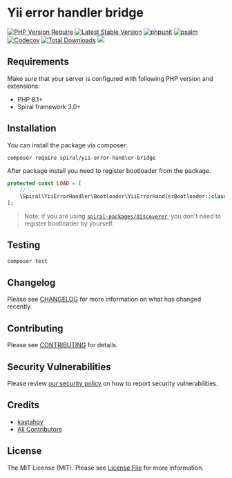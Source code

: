 # Yii error handler bridge

[![PHP Version Require](https://poser.pugx.org/spiral-packages/yii-error-handler-bridge/require/php)](https://packagist.org/packages/spiral-packages/yii-error-handler-bridge)
[![Latest Stable Version](https://poser.pugx.org/spiral-packages/yii-error-handler-bridge/v/stable)](https://packagist.org/packages/spiral-packages/yii-error-handler-bridge)
[![phpunit](https://github.com/spiral-packages/yii-error-handler-bridge/actions/workflows/phpunit.yml/badge.svg)](https://github.com/spiral-packages/yii-error-handler-bridge/actions)
[![psalm](https://github.com/spiral-packages/yii-error-handler-bridge/actions/workflows/psalm.yml/badge.svg)](https://github.com/spiral-packages/yii-error-handler-bridge/actions)
[![Codecov](https://codecov.io/gh/spiral-packages/yii-error-handler-bridge/branch/master/graph/badge.svg)](https://codecov.io/gh/spiral-packages/yii-error-handler-bridge/)
[![Total Downloads](https://poser.pugx.org/spiral-packages/yii-error-handler-bridge/downloads)](https://packagist.org/spiral-packages/yii-error-handler-bridge/phpunit)
<a href="https://discord.gg/8bZsjYhVVk"><img src="https://img.shields.io/badge/discord-chat-magenta.svg"></a>

## Requirements

Make sure that your server is configured with following PHP version and extensions:

- PHP 8.1+
- Spiral framework 3.0+

## Installation

You can install the package via composer:

```bash
composer require spiral/yii-error-handler-bridge
```

After package install you need to register bootloader from the package.

```php
protected const LOAD = [
    // ...
    \Spiral\YiiErrorHandler\Bootloader\YiiErrorHandlerBootloader::class,
];
```

> Note: if you are using [`spiral-packages/discoverer`](https://github.com/spiral-packages/discoverer),
> you don't need to register bootloader by yourself.

## Testing

```bash
composer test
```

## Changelog

Please see [CHANGELOG](CHANGELOG.md) for more information on what has changed recently.

## Contributing

Please see [CONTRIBUTING](.github/CONTRIBUTING.md) for details.

## Security Vulnerabilities

Please review [our security policy](../../security/policy) on how to report security vulnerabilities.

## Credits

- [kastahov](https://github.com/spiral)
- [All Contributors](../../contributors)

## License

The MIT License (MIT). Please see [License File](LICENSE) for more information.

